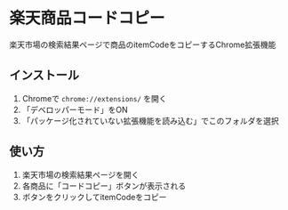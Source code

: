 # 楽天商品コードコピー

楽天市場の検索結果ページで商品のitemCodeをコピーするChrome拡張機能

## インストール

1. Chromeで `chrome://extensions/` を開く
2. 「デベロッパーモード」をON
3. 「パッケージ化されていない拡張機能を読み込む」でこのフォルダを選択

## 使い方

1. 楽天市場の検索結果ページを開く
2. 各商品に「コードコピー」ボタンが表示される
3. ボタンをクリックしてitemCodeをコピー
